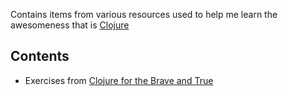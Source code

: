 Contains items from various resources used to help me learn the awesomeness that is [Clojure](https://clojure.org/)

## Contents

  * Exercises from [Clojure for the Brave and True](https://www.braveclojure.com/do-things/)
